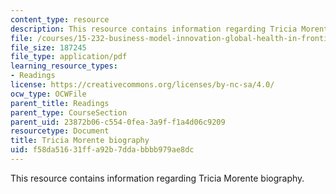 ```yaml
---
content_type: resource
description: This resource contains information regarding Tricia Morente biography.
file: /courses/15-232-business-model-innovation-global-health-in-frontier-markets-fall-2013/f58da51631ffa92b7ddabbbb979ae8dc_MIT_15_232F13_11_Tric_Mor_bio.pdf
file_size: 187245
file_type: application/pdf
learning_resource_types:
- Readings
license: https://creativecommons.org/licenses/by-nc-sa/4.0/
ocw_type: OCWFile
parent_title: Readings
parent_type: CourseSection
parent_uid: 23872b06-c554-0fea-3a9f-f1a4d06c9209
resourcetype: Document
title: Tricia Morente biography
uid: f58da516-31ff-a92b-7dda-bbbb979ae8dc
---
```

This resource contains information regarding Tricia Morente biography.